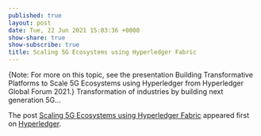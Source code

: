 ```yaml
---
published: true
layout: post
date: Tue, 22 Jun 2021 15:03:36 +0000
show-share: true
show-subscribe: true
title: Scaling 5G Ecosystems using Hyperledger Fabric
---
```

<p>{Note: For more on this topic, see the presentation Building Transformative Platforms to Scale 5G Ecosystems using Hyperledger from Hyperledger Global Forum 2021.} Transformation of industries by building next generation 5G...</p>
<p>The post <a rel="nofollow" href="https://www.hyperledger.org/blog/2021/06/22/scaling-5g-ecosystems-using-hyperledger-fabric">Scaling 5G Ecosystems using Hyperledger Fabric</a> appeared first on <a rel="nofollow" href="https://www.hyperledger.org">Hyperledger</a>.</p>
